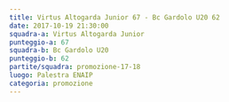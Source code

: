 ```yaml
---
title: Virtus Altogarda Junior 67 - Bc Gardolo U20 62
date: 2017-10-19 21:30:00
squadra-a: Virtus Altogarda Junior
punteggio-a: 67
squadra-b: Bc Gardolo U20
punteggio-b: 62
partite/squadra: promozione-17-18
luogo: Palestra ENAIP
categoria: promozione
---
```

